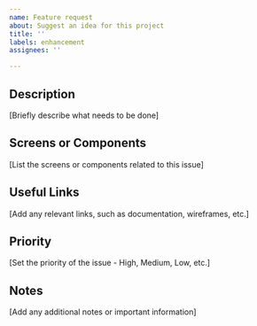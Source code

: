 ```yaml
---
name: Feature request
about: Suggest an idea for this project
title: ''
labels: enhancement
assignees: ''

---
```


## Description
[Briefly describe what needs to be done]

## Screens or Components
[List the screens or components related to this issue]

## Useful Links
[Add any relevant links, such as documentation, wireframes, etc.]

## Priority
[Set the priority of the issue - High, Medium, Low, etc.]

## Notes
[Add any additional notes or important information]
